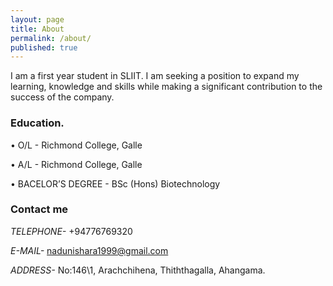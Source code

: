 ```yaml
---
layout: page
title: About
permalink: /about/
published: true
---
```


I am a first year student in SLIIT. I am seeking a position to expand my learning, knowledge and skills while making a significant contribution to the success of the company. 

### Education.

• O/L - Richmond College, Galle 
 
• A/L - Richmond College, Galle 
 
• BACELOR’S DEGREE - BSc (Hons) Biotechnology 

### Contact me


_TELEPHONE-_ +94776769320 

_E-MAIL-_ [nadunishara1999@gmail.com](nadunishara1999@gmail.com)

_ADDRESS-_   No:146\1, 
           Arachchihena, 
           Thiththagalla, 
           Ahangama. 
  